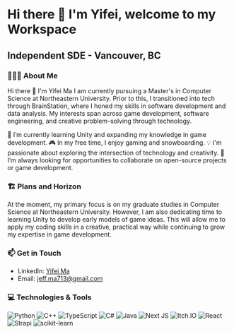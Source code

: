 
# Hi there 👋 I'm Yifei, welcome to my Workspace #

## **Independent SDE - Vancouver, BC** ##

### 🙋🏻‍♂️ About Me ###

Hi there 👋 I'm Yifei Ma
I am currently pursuing a Master's in Computer Science at Northeastern University. Prior to this, I transitioned into tech through BrainStation, where I honed my skills in software development and data analysis. My interests span across game development, software engineering, and creative problem-solving through technology.

🌱 I’m currently learning Unity and expanding my knowledge in game development.
🎮 In my free time, I enjoy gaming and snowboarding.
💡 I'm passionate about exploring the intersection of technology and creativity.
🔭 I’m always looking for opportunities to collaborate on open-source projects or game development.

### 🏗️ Plans and Horizon ###

At the moment, my primary focus is on my graduate studies in Computer Science at Northeastern University. However, I am also dedicating time to learning Unity to develop early models of game ideas. This will allow me to apply my coding skills in a creative, practical way while continuing to grow my expertise in game development.


### 📫 Get in Touch
- LinkedIn: [Yifei Ma](https://www.linkedin.com/in/jeff-yifei-ma)
- Email: [jeff.ma713@gmail.com](mailto:jeff.ma713@gmail.com.com)

### 💻 Technologies & Tools
![Python](https://img.shields.io/badge/python-3670A0?style=for-the-badge&logo=python&logoColor=ffdd54)
![C++](https://img.shields.io/badge/c++-%2300599C.svg?style=for-the-badge&logo=c%2B%2B&logoColor=white)
![TypeScript](https://img.shields.io/badge/TypeScript-007ACC?style=for-the-badge&logo=typescript&logoColor=white)
![C#](https://img.shields.io/badge/C%23-239120?style=for-the-badge&logo=csharp&logoColor=white)
![Java](https://img.shields.io/badge/java-%23ED8B00.svg?style=for-the-badge&logo=openjdk&logoColor=white)
![Next JS](https://img.shields.io/badge/Next-black?style=for-the-badge&logo=next.js&logoColor=white)
![Itch.IO](https://img.shields.io/badge/Itch.io-FA5C5C?style=for-the-badge&logo=itchdotio&logoColor=white)
![React](https://img.shields.io/badge/react-%2320232a.svg?style=for-the-badge&logo=react&logoColor=%2361DAFB)
![Strapi](https://img.shields.io/badge/strapi-%232E7EEA.svg?style=for-the-badge&logo=strapi&logoColor=white)
![scikit-learn](https://img.shields.io/badge/scikit--learn-%23F7931E.svg?style=for-the-badge&logo=scikit-learn&logoColor=white)






